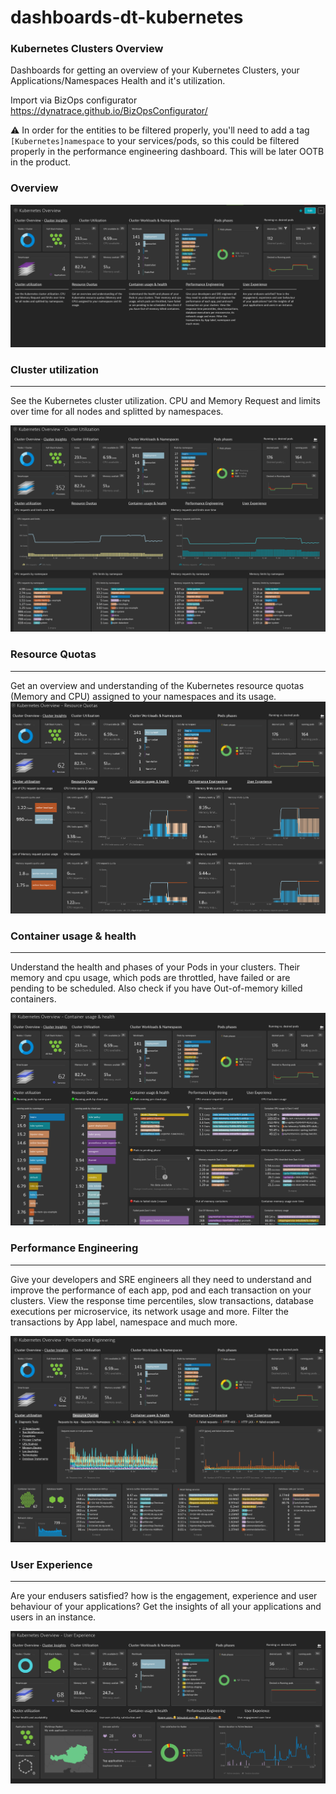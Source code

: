 # dashboards-dt-kubernetes



### Kubernetes Clusters Overview
Dashboards for getting an overview of your Kubernetes Clusters, your Applications/Namespaces Health and it's utilization.


Import via BizOps configurator
https://dynatrace.github.io/BizOpsConfigurator/

⚠️ In order for the entities to be filtered properly, you'll need to add a tag `[Kubernetes]namespace` to your services/pods, so this could be filtered properly in the performance engineering dashboard. This will be later OOTB in the product. 


### Overview
![#](img/overview.png)


### Cluster utilization
_____________________
See the Kubernetes cluster utilization. CPU and Memory Request and limits over time for all nodes and splitted by namespaces.

![#](img/cluster-utilization.png)


### Resource Quotas
_____________________
Get an overview and understanding of the Kubernetes resource quotas (Memory and CPU) assigned to your namespaces and its usage. 
![#](img/quotas.png)

### Container usage & health
_____________________
Understand the health and phases of your Pods in your clusters. Their memory and cpu usage, which pods are throttled, have failed or are pending to be scheduled. Also check if you have Out-of-memory killed containers.

![#](img/containers.png)


### Performance Engineering
_____________________
Give your developers and SRE engineers all they need to understand and improve the performance of each app, pod and each transaction on your clusters. View the response time percentiles, slow transactions, database executions per microservice, its network usage and more. Filter the transactions by App label, namespace and much more.  

![#](img/performanceeng.png)

### User Experience
_____________________
Are your endusers satisfied? how is the engagement, experience and user behaviour of your applications? Get the insights of all your applications and users in an instance.

![#](img/userexperience.png)